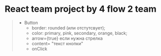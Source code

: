 # React team project by 4 flow 2 team

> -   Button
>     -   border: rounded (или отстутсвует);
>     -   color: primary, pink, secondary, orange, black;
>     -   arrow={true} если нужна стрелка
>     -   content= "текст кнопки"
>     -   onClick
